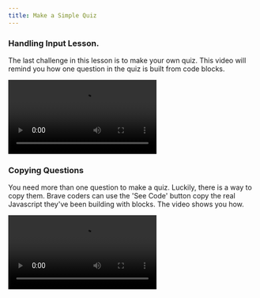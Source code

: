 ```yaml
---
title: Make a Simple Quiz
---
```

### Handling Input Lesson.

The last challenge in this lesson is to make your own quiz. This video will remind you how one question in the quiz is built from code blocks.

<video controls>
  <source src="http://res.cloudinary.com/rosedene/video/upload/v1456953942/y4quizcode1_eeidjc.mp4" type="video/mp4"/>
  Your browser can't show the video.
</video>

### Copying Questions

You need more than one question to make a quiz. Luckily, there is a way to copy them. Brave coders can use the 'See Code' button copy the real Javascript they've been building with blocks. The video shows you how.

<video controls>
  <source src="http://res.cloudinary.com/rosedene/video/upload/v1456953956/y4quizcode2_x3fk5a.mp4" type="video/mp4"/>
  Your browser can't show the video.
</video>